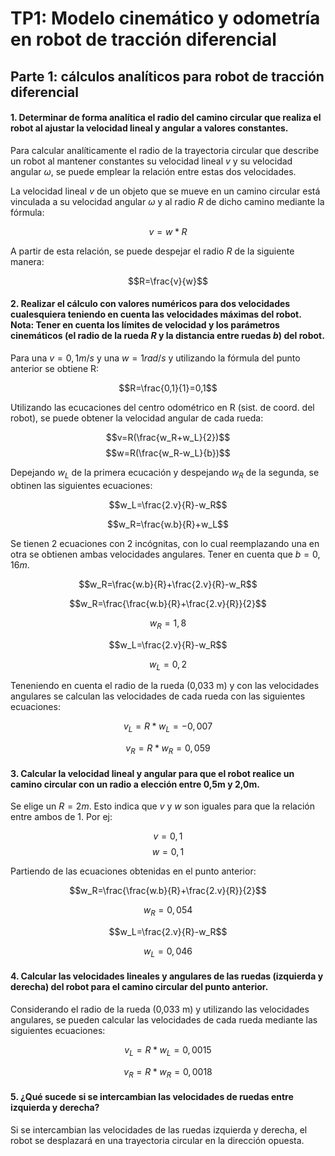 # TP1: Modelo cinemático y odometrı́a en robot de tracción diferencial

## Parte 1: cálculos analíticos para robot de tracción diferencial

#### 1. Determinar de forma analítica el radio del camino circular que realiza el robot al ajustar la velocidad lineal y angular a valores constantes.

Para calcular analíticamente el radio de la trayectoria circular que describe un robot al mantener constantes su velocidad lineal $v$ y su velocidad angular $ω$, se puede emplear la relación entre estas dos velocidades.

La velocidad lineal $v$ de un objeto que se mueve en un camino circular está vinculada a su velocidad angular $ω$ y al radio $R$ de dicho camino mediante la fórmula:

$$v=w*R$$

A partir de esta relación, se puede despejar el radio $R$ de la siguiente manera:

$$R=\frac{v}{w}$$

#### 2. Realizar el cálculo con valores numéricos para dos velocidades cualesquiera teniendo en cuenta las velocidades máximas del robot. Nota: Tener en cuenta los límites de velocidad y los parámetros cinemáticos (el radio de la rueda $R$ y la distancia entre ruedas $b$) del robot.

Para una $v=0,1 m/s$ y una $w=1 rad/s$ y utilizando la fórmula del punto anterior se obtiene R:

$$R=\frac{0,1}{1}=0,1$$

Utilizando las ecucaciones del centro odométrico en R (sist. de coord. del robot), se puede obtener la velocidad angular de cada rueda:

$$v=R(\frac{w_R+w_L}{2})$$ $$w=R(\frac{w_R-w_L}{b})$$

Depejando $w_L$ de la primera ecucación y despejando $w_R$ de la segunda, se obtinen las siguientes ecuaciones:

$$w_L=\frac{2.v}{R}-w_R$$ 

$$w_R=\frac{w.b}{R}+w_L$$

Se tienen 2 ecuaciones con 2 incógnitas, con lo cual reemplazando una en otra se obtienen ambas velocidades angulares. Tener en cuenta que $b=0,16m$.

$$w_R=\frac{w.b}{R}+\frac{2.v}{R}-w_R$$

$$w_R=\frac{\frac{w.b}{R}+\frac{2.v}{R}}{2}$$

$$w_R=1,8$$

$$w_L=\frac{2.v}{R}-w_R$$ 

$$w_L=0,2$$

Teneniendo en cuenta el radio de la rueda (0,033 m) y con las velocidades angulares se calculan las velocidades de cada rueda con las siguientes ecuaciones:

$$v_L=R*w_L=-0,007$$

$$v_R=R*w_R=0,059$$

#### 3. Calcular la velocidad lineal y angular para que el robot realice un camino circular con un radio a elección entre 0,5m y 2,0m.

Se elige un $R=2m$. Esto indica que $v$ y $w$ son iguales para que la relación entre ambos de 1. Por ej: 

$$v=0,1$$ $$w=0,1$$

Partiendo de las ecuaciones obtenidas en el punto anterior:

$$w_R=\frac{\frac{w.b}{R}+\frac{2.v}{R}}{2}$$

$$w_R=0,054$$

$$w_L=\frac{2.v}{R}-w_R$$ 

$$w_L=0,046$$



#### 4. Calcular las velocidades lineales y angulares de las ruedas (izquierda y derecha) del robot para el camino circular del punto anterior.

Considerando el radio de la rueda (0,033 m) y utilizando las velocidades angulares, se pueden calcular las velocidades de cada rueda mediante las siguientes ecuaciones:

$$v_L=R*w_L=0,0015$$

$$v_R=R*w_R=0,0018$$

#### 5. ¿Qué sucede si se intercambian las velocidades de ruedas entre izquierda y derecha?

Si se intercambian las velocidades de las ruedas izquierda y derecha, el robot se desplazará en una trayectoria circular en la dirección opuesta.
